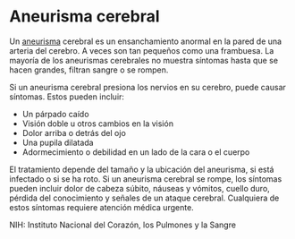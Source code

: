 Aneurisma cerebral
==================


Un [aneurisma](https://medlineplus.gov/spanish/aneurysms.html) cerebral es un ensanchamiento anormal en la pared de una arteria del cerebro. A veces son tan pequeños como una frambuesa. La mayoría de los aneurismas cerebrales no muestra síntomas hasta que se hacen grandes, filtran sangre o se rompen. 


Si un aneurisma cerebral presiona los nervios en su cerebro, puede causar síntomas. Estos pueden incluir:

* Un párpado caído
* Visión doble u otros cambios en la visión
* Dolor arriba o detrás del ojo
* Una pupila dilatada
* Adormecimiento o debilidad en un lado de la cara o el cuerpo


El tratamiento depende del tamaño y la ubicación del aneurisma, si está infectado o si se ha roto. Si un aneurisma cerebral se rompe, los síntomas pueden incluir dolor de cabeza súbito, náuseas y vómitos, cuello duro, pérdida del conocimiento y señales de un ataque cerebral. Cualquiera de estos síntomas requiere atención médica urgente. 


NIH: Instituto Nacional del Corazón, los Pulmones y la Sangre

